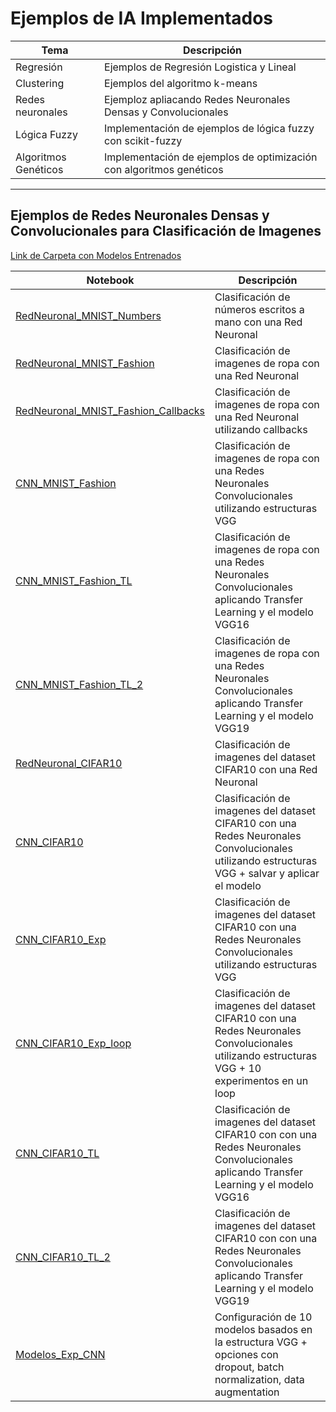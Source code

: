 # Ejemplos de IA Implementados

| Tema                  |Descripción                                                        |
|---                    |---                                                                |
| Regresión             |Ejemplos de Regresión Logistica y Lineal                           |
| Clustering            |Ejemplos del algoritmo k-means                                     |
| Redes neuronales      |Ejemploz apliacando Redes Neuronales Densas y Convolucionales      |
| Lógica Fuzzy          |Implementación de ejemplos de lógica fuzzy con scikit-fuzzy        |
| Algoritmos Genéticos  |Implementación de ejemplos de optimización con algoritmos genéticos|

------------------------------------
## Ejemplos de Redes Neuronales Densas y Convolucionales para Clasificación de Imagenes

[Link de Carpeta con Modelos Entrenados](https://drive.google.com/drive/folders/1-B_6Fbhib1IszEmcK23hTW1iVnaBkxnO?usp=sharing)

| Notebook                             |Descripción                                                        |
|---                                   |---                                                                |
| [RedNeuronal_MNIST_Numbers](https://tinyurl.com/23zzh4qg)            |Clasificación de números escritos a mano con una Red Neuronal                    |
| [RedNeuronal_MNIST_Fashion](https://ibit.ly/dQjd)            |Clasificación de imagenes de ropa  con una Red Neuronal                          |
| [RedNeuronal_MNIST_Fashion_Callbacks](https://ibit.ly/903w)  |Clasificación de imagenes de ropa  con una Red Neuronal utilizando callbacks     |
| [CNN_MNIST_Fashion](https://ibit.ly/NCuC)                    |Clasificación de imagenes de ropa  con una Redes Neuronales Convolucionales utilizando estructuras VGG |
| [CNN_MNIST_Fashion_TL](https://ibit.ly/UnL6)                 |Clasificación de imagenes de ropa  con una Redes Neuronales Convolucionales aplicando Transfer Learning y el modelo VGG16|
| [CNN_MNIST_Fashion_TL_2](https://ibit.ly/PRmE)               |Clasificación de imagenes de ropa  con una Redes Neuronales Convolucionales aplicando Transfer Learning y el modelo VGG19|
| [RedNeuronal_CIFAR10](https://ibit.ly/Iuto)                  |Clasificación de imagenes del dataset CIFAR10 con una Red Neuronal|
| [CNN_CIFAR10](https://ibit.ly/zY4j)                          |Clasificación de imagenes del dataset CIFAR10 con una Redes Neuronales Convolucionales utilizando estructuras VGG + salvar y aplicar el modelo|
| [CNN_CIFAR10_Exp](https://ibit.ly/RxXx)                      |Clasificación de imagenes del dataset CIFAR10 con una Redes Neuronales Convolucionales utilizando estructuras VGG|
| [CNN_CIFAR10_Exp_loop](https://ibit.ly/QA-0)                 |Clasificación de imagenes del dataset CIFAR10 con una Redes Neuronales Convolucionales utilizando estructuras VGG + 10 experimentos en un loop|
| [CNN_CIFAR10_TL](https://ibit.ly/PRmE)                       |Clasificación de imagenes del dataset CIFAR10 con con una Redes Neuronales Convolucionales aplicando Transfer Learning y el modelo VGG16|
| [CNN_CIFAR10_TL_2](https://twtr.to/EnJU)                     |Clasificación de imagenes del dataset CIFAR10 con con una Redes Neuronales Convolucionales aplicando Transfer Learning y el modelo VGG19|
| [Modelos_Exp_CNN](https://ibit.ly/80TS)                      |Configuración de 10 modelos basados en la estructura VGG + opciones con dropout, batch normalization, data augmentation|


